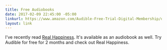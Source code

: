 ```yaml
---
title: Free Audiobooks
date: 2017-02-09 22:45:00 -05:00
linkurl: https://www.amazon.com/Audible-Free-Trial-Digital-Membership/dp/B00NB86OYE/?ref_=assoc_tag_ph_1485906643682&_encoding=UTF8&camp=1789&creative=9325&linkCode=pf4&tag=karen008-20&linkId=8ebf7e225011d08e226f3fb929246f58
layout: link
---
```


I've recently read [Real Happiness](https://www.amazon.com/gp/product/0761159258/ref=as_li_tl?ie=UTF8&tag=karen008-20&camp=1789&creative=9325&linkCode=as2&creativeASIN=0761159258&linkId=d6969c3fad70d308220c7063e77d4aa9). It's available as an audiobook as well. Try Audible for free for 2 months and check out Real Happiness.